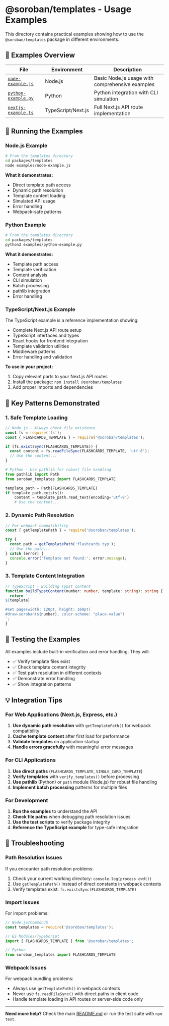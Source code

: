 # @soroban/templates - Usage Examples

This directory contains practical examples showing how to use the `@soroban/templates` package in different environments.

## 📁 Examples Overview

| File | Environment | Description |
|------|-------------|-------------|
| [`node-example.js`](./node-example.js) | Node.js | Basic Node.js usage with comprehensive examples |
| [`python-example.py`](./python-example.py) | Python | Python integration with CLI simulation |
| [`nextjs-example.ts`](./nextjs-example.ts) | TypeScript/Next.js | Full Next.js API route implementation |

## 🚀 Running the Examples

### Node.js Example

```bash
# From the templates directory
cd packages/templates
node examples/node-example.js
```

**What it demonstrates:**
- Direct template path access
- Dynamic path resolution
- Template content loading
- Simulated API usage
- Error handling
- Webpack-safe patterns

### Python Example

```bash
# From the templates directory
cd packages/templates
python3 examples/python-example.py
```

**What it demonstrates:**
- Template path access
- Template verification
- Content analysis
- CLI simulation
- Batch processing
- pathlib integration
- Error handling

### TypeScript/Next.js Example

The TypeScript example is a reference implementation showing:
- Complete Next.js API route setup
- TypeScript interfaces and types
- React hooks for frontend integration
- Template validation utilities
- Middleware patterns
- Error handling and validation

**To use in your project:**
1. Copy relevant parts to your Next.js API routes
2. Install the package: `npm install @soroban/templates`
3. Add proper imports and dependencies

## 🎯 Key Patterns Demonstrated

### 1. Safe Template Loading

```javascript
// Node.js - Always check file existence
const fs = require('fs');
const { FLASHCARDS_TEMPLATE } = require('@soroban/templates');

if (fs.existsSync(FLASHCARDS_TEMPLATE)) {
  const content = fs.readFileSync(FLASHCARDS_TEMPLATE, 'utf-8');
  // Use the content...
}
```

```python
# Python - Use pathlib for robust file handling
from pathlib import Path
from soroban_templates import FLASHCARDS_TEMPLATE

template_path = Path(FLASHCARDS_TEMPLATE)
if template_path.exists():
    content = template_path.read_text(encoding='utf-8')
    # Use the content...
```

### 2. Dynamic Path Resolution

```javascript
// For webpack compatibility
const { getTemplatePath } = require('@soroban/templates');

try {
  const path = getTemplatePath('flashcards.typ');
  // Use the path...
} catch (error) {
  console.error('Template not found:', error.message);
}
```

### 3. Template Content Integration

```typescript
// TypeScript - Building Typst content
function buildTypstContent(number: number, template: string): string {
  return `
${template}

#set page(width: 120pt, height: 160pt)
#draw-soroban(${number}, color-scheme: "place-value")
`;
}
```

## 🧪 Testing the Examples

All examples include built-in verification and error handling. They will:

- ✅ Verify template files exist
- ✅ Check template content integrity
- ✅ Test path resolution in different contexts
- ✅ Demonstrate error handling
- ✅ Show integration patterns

## 💡 Integration Tips

### For Web Applications (Next.js, Express, etc.)

1. **Use dynamic path resolution** with `getTemplatePath()` for webpack compatibility
2. **Cache template content** after first load for performance
3. **Validate templates** on application startup
4. **Handle errors gracefully** with meaningful error messages

### For CLI Applications

1. **Use direct paths** (`FLASHCARDS_TEMPLATE`, `SINGLE_CARD_TEMPLATE`)
2. **Verify templates** with `verify_templates()` before processing
3. **Use pathlib** (Python) or `path` module (Node.js) for robust file handling
4. **Implement batch processing** patterns for multiple files

### For Development

1. **Run the examples** to understand the API
2. **Check file paths** when debugging path resolution issues
3. **Use the test scripts** to verify package integrity
4. **Reference the TypeScript example** for type-safe integration

## 🔧 Troubleshooting

### Path Resolution Issues

If you encounter path resolution problems:

1. Check your current working directory: `console.log(process.cwd())`
2. Use `getTemplatePath()` instead of direct constants in webpack contexts
3. Verify templates exist: `fs.existsSync(FLASHCARDS_TEMPLATE)`

### Import Issues

For import problems:

```javascript
// Node.js/CommonJS
const templates = require('@soroban/templates');

// ES Modules/TypeScript
import { FLASHCARDS_TEMPLATE } from '@soroban/templates';

// Python
from soroban_templates import FLASHCARDS_TEMPLATE
```

### Webpack Issues

For webpack bundling problems:
- Always use `getTemplatePath()` in webpack contexts
- Never use `fs.readFileSync()` with direct paths in client code
- Handle template loading in API routes or server-side code only

---

**Need more help?** Check the main [README.md](../README.md) or run the test suite with `npm test`.